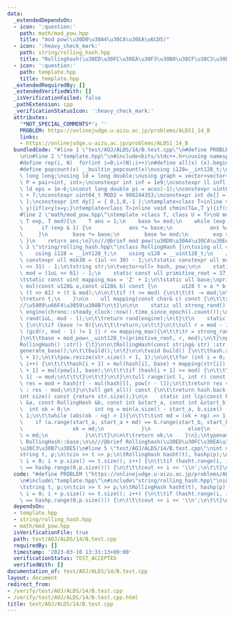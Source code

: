 ```yaml
---
data:
  _extendedDependsOn:
  - icon: ':question:'
    path: math/mod_pow.hpp
    title: "mod pow(\u30D0\u30A4\u30CA\u30EA\u6CD5)"
  - icon: ':heavy_check_mark:'
    path: string/rolling_hash.hpp
    title: "Rollinghash(\u30ED\u30FC\u30EA\u30F3\u30B0\u30CF\u30C3\u30B7\u30E5)"
  - icon: ':question:'
    path: template.hpp
    title: template.hpp
  _extendedRequiredBy: []
  _extendedVerifiedWith: []
  _isVerificationFailed: false
  _pathExtension: cpp
  _verificationStatusIcon: ':heavy_check_mark:'
  attributes:
    '*NOT_SPECIAL_COMMENTS*': ''
    PROBLEM: https://onlinejudge.u-aizu.ac.jp/problems/ALDS1_14_B
    links:
    - https://onlinejudge.u-aizu.ac.jp/problems/ALDS1_14_B
  bundledCode: "#line 1 \"test/AOJ/ALDS/14/B.test.cpp\"\n#define PROBLEM \"https://onlinejudge.u-aizu.ac.jp/problems/ALDS1_14_B\"\
    \n\n#line 2 \"template.hpp\"\n#include<bits/stdc++.h>\nusing namespace std;\n\
    #define rep(i, N)  for(int i=0;i<(N);i++)\n#define all(x) (x).begin(),(x).end()\n\
    #define popcount(x) __builtin_popcount(x)\nusing i128=__int128_t;\nusing ll =\
    \ long long;\nusing ld = long double;\nusing graph = vector<vector<int>>;\nusing\
    \ P = pair<int, int>;\nconstexpr int inf = 1e9;\nconstexpr ll infl = 1e18;\nconstexpr\
    \ ld eps = 1e-6;\nconst long double pi = acos(-1);\nconstexpr uint64_t MOD = 1e9\
    \ + 7;\nconstexpr uint64_t MOD2 = 998244353;\nconstexpr int dx[] = { 1,0,-1,0\
    \ };\nconstexpr int dy[] = { 0,1,0,-1 };\ntemplate<class T>inline void chmax(T&x,T\
    \ y){if(x<y)x=y;}\ntemplate<class T>inline void chmin(T&x,T y){if(x>y)x=y;}\n\
    #line 2 \"math/mod_pow.hpp\"\ntemplate <class T, class U = T>\nU mod_pow(T base,\
    \ T exp, T mod){\n    T ans = 1;\n    base %= mod;\n    while (exp > 0) {\n  \
    \      if (exp & 1) {\n            ans *= base;\n            ans %= mod;\n   \
    \     }\n        base *= base;\n        base %= mod;\n        exp >>= 1;\n   \
    \ }\n    return ans;\n}\n///@brief mod pow(\u30D0\u30A4\u30CA\u30EA\u6CD5)\n#line\
    \ 3 \"string/rolling_hash.hpp\"\nclass RollingHash {\n\tusing ull = uint_fast64_t;\n\
    \    using i128 = __int128_t;\n    using u128 = __uint128_t;\n    // mod\n\tstatic\
    \ constexpr ull msk30 = (1ul << 30) - 1;\n\tstatic constexpr ull msk61 = (1ul\
    \ << 31) - 1;\n\tstring str;\n\tvector<ull> hash, pow;\n\n    static const ull\
    \ mod = (1uL << 61) - 1;\n    static const ull primitive_root = 37;\npublic:\n\
    \tstatic const uint mapping_max = 'Z' + 1;\n\tstatic ull base;\nprivate:\n\tull\
    \ mul(const u128& a,const u128& b) const {\n        u128 t = a * b;\n\n\t\tt =\
    \ (t >> 61) + (t & mod);\n\n\t\tif (t >= mod) {\n\t\t\tt -= mod;\n\t\t}\n\n\n\t\
    \treturn t;\n    }\n\n    ull mapping(const char& c) const {\n\t\treturn (ull)c;\t\
    //\u5909\u66F4\u3059\u308B?\n\t}\n\n\n    static ull strong_rand() {\n\t\tmt19937_64\
    \ engine(chrono::steady_clock::now().time_since_epoch().count());\n\t\tuniform_int_distribution<ull>\
    \ rand(1uL, mod - 1);\n\t\treturn rand(engine);\n\t}\t\n    static void generate_base()\
    \ {\n\t\tif (base != 0){\n\t\t\treturn;\n\t\t}\n\t\tull r = mod - 1;\n\n\t\twhile\
    \ (gcd(r, mod - 1) != 1 || r <= mapping_max){\n\t\t\tr = strong_rand();\n\t\t\
    }\n\t\tbase = mod_pow<__uint128_t>(primitive_root, r, mod);\n\t}\npublic:\n\t\
    RollingHash() :str() {\t}\n\n\tRollingHash(const string& str) :str(str) {\n\t\t\
    generate_base();\n\t\tbuild();\n\t}\n\n\tvoid build() {\n\t\thash.resize(str.size()\
    \ + 1);\n\t\tpow.resize(str.size() + 1, 1);\n\n\t\tfor (int i = 0; i < str.size();\
    \ i++) {\n\t\t\thash[i + 1] = mul(hash[i], base) + mapping(str[i]);\n\t\t\tpow[i\
    \ + 1] = mul(pow[i], base);\n\t\t\tif (hash[i + 1] >= mod) {\n\t\t\t\thash[i +\
    \ 1] -= mod;\n\t\t\t}\n\t\t}\n\t}\n\tull range(int l, int r) const {\n\t\tull\
    \ res = mod + hash[r] - mul(hash[l], pow[r - l]);\n\t\treturn res < mod ? res\
    \ : res - mod;\n\t}\n\tull get_all() const {\n\t\treturn hash.back();\n\t}\n\t\
    int size() const {return str.size();}\n\n    static int lcp(const RollingHash\
    \ &a, const RollingHash &b, const int &start_a, const int &start_b) {\n      \
    \  int ok = 0;\n        int ng = min(a.size() - start_a, b.size() - start_b) +\
    \ 1;\n\t\twhile (abs(ok - ng) > 1){\n\t\t\tint md = (ok + ng) >> 1;\n        \
    \    if (a.range(start_a, start_a + md) == b.range(start_b, start_b + md)){\n\
    \                ok = md;\n            }\n            else{\n                ng\
    \ = md;\n            }\n\t\t}\n\n\t\treturn ok;\n    }\n};\ntypename RollingHash::ull\
    \ RollingHash::base;\n\n///@brief Rollinghash(\u30ED\u30FC\u30EA\u30F3\u30B0\u30CF\
    \u30C3\u30B7\u30E5)\n#line 5 \"test/AOJ/ALDS/14/B.test.cpp\"\nint main() {\n\t\
    string t, p;\n\tcin >> t >> p;\n\tRollingHash hasht(t), hashp(p);\n\tfor (int\
    \ i = 0; i + p.size() <= t.size(); i++) {\n\t\tif (hasht.range(i, i + p.size())\
    \ == hashp.range(0,p.size())) {\n\t\t\tcout << i << '\\n';\n\t\t}\n\t}\n}\n"
  code: "#define PROBLEM \"https://onlinejudge.u-aizu.ac.jp/problems/ALDS1_14_B\"\n\
    \n#include\"template.hpp\"\n#include\"string/rolling_hash.hpp\"\nint main() {\n\
    \tstring t, p;\n\tcin >> t >> p;\n\tRollingHash hasht(t), hashp(p);\n\tfor (int\
    \ i = 0; i + p.size() <= t.size(); i++) {\n\t\tif (hasht.range(i, i + p.size())\
    \ == hashp.range(0,p.size())) {\n\t\t\tcout << i << '\\n';\n\t\t}\n\t}\n}\n"
  dependsOn:
  - template.hpp
  - string/rolling_hash.hpp
  - math/mod_pow.hpp
  isVerificationFile: true
  path: test/AOJ/ALDS/14/B.test.cpp
  requiredBy: []
  timestamp: '2023-03-10 13:31:13+09:00'
  verificationStatus: TEST_ACCEPTED
  verifiedWith: []
documentation_of: test/AOJ/ALDS/14/B.test.cpp
layout: document
redirect_from:
- /verify/test/AOJ/ALDS/14/B.test.cpp
- /verify/test/AOJ/ALDS/14/B.test.cpp.html
title: test/AOJ/ALDS/14/B.test.cpp
---
```

